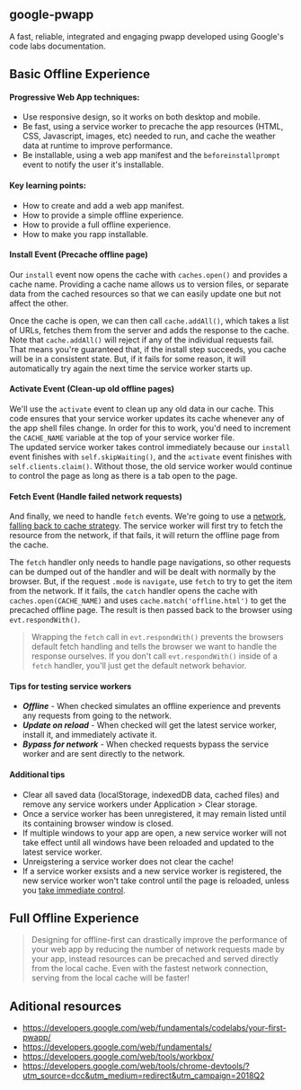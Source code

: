 ## google-pwapp
A fast, reliable, integrated and engaging pwapp developed using Google's code labs documentation.

## Basic Offline Experience
#### Progressive Web App techniques:
- Use responsive design, so it works on both desktop and mobile.
- Be fast, using a service worker to precache the app resources (HTML, CSS, Javascript, images, etc) needed to run, and cache the weather data at runtime to improve performance.
- Be installable, using a web app manifest and the `beforeinstallprompt` event to notify the user it's installable.

#### Key learning points:
- How to create and add a web app manifest.
- How to provide a simple offline experience.
- How to provide a full offline experience.
- How to make you rapp installable.

#### Install Event (Precache offline page)
Our `install` event now opens the cache with `caches.open()` and provides a cache name. Providing a cache name allows us to version files, or separate data from the cached resources so that we can easily update one but not affect the other.

Once the cache is open, we can then call `cache.addAll()`, which takes a list of URLs, fetches them from the server and adds the response to the cache. Note that `cache.addAll()` will reject if any of the individual requests fail. That means you're guaranteed that, if the install step succeeds, you cache will be in a consistent state. But, if it fails for some reason, it will automatically try again the next time the service worker starts up.

#### Activate Event (Clean-up old offline pages)
We'll use the `activate` event to clean up any old data in our cache. This code ensures that your service worker updates its cache whenever any of the app shell files change. In order for this to work, you'd need to increment the `CACHE_NAME` variable at the top of your service worker file.<br>
The updated service worker takes control immediately because our `install` event finishes with `self.skipWaiting()`, and the `activate` event finishes with `self.clients.claim()`. Without those, the old service worker would continue to control the page as long as there is a tab open to the page.

#### Fetch Event (Handle failed network requests)
And finally, we need to handle `fetch` events. We're going to use a [network, falling back to cache strategy](https://developers.google.com/web/fundamentals/instant-and-offline/offline-cookbook/#network-falling-back-to-cache). The service worker will first try to fetch the resource from the network, if that fails, it will return the offline page from the cache.

The `fetch` handler only needs to handle page navigations, so other requests can be dumped out of the handler and will be dealt with normally by the browser. But, if the request `.mode` is `navigate`, use `fetch` to try to get the item from the network. If it fails, the `catch` handler opens the cache with `caches.open(CACHE_NAME)` and uses `cache.match('offline.html')` to get the precached offline page. The result is then passed back to the browser using `evt.respondWith()`.

> Wrapping the `fetch` call in `evt.respondWith()` prevents the browsers default fetch handling and tells the browser we want to handle the response ourselves. If you don't call `evt.respondWith()` inside of a `fetch` handler, you'll just get the default network behavior.

#### Tips for testing service workers
- ***Offline*** - When checked simulates an offline experience and prevents any requests from going to the network.
- ***Update on reload*** - When checked will get the latest service worker, install it, and immediately activate it.
- ***Bypass for network*** - When checked requests bypass the service worker and are sent directly to the network.

#### Additional tips
- Clear all saved data (localStorage, indexedDB data, cached files) and remove any service workers under Application > Clear storage.
- Once a service worker has been unregistered, it may remain listed until its containing browser window is closed.
- If multiple windows to your app are open, a new service worker will not take effect until all windows have been reloaded and updated to the latest service worker.
- Unreigstering a service worker does not clear the cache!
- If a service worker exsists and a new service worker is registered, the new service worker won't take control until the page is reloaded, unless you [take immediate control](https://developers.google.com/web/fundamentals/primers/service-workers/lifecycle#clientsclaim).

## Full Offline Experience
> Designing for offline-first can drastically improve the performance of your web app by reducing the number of network requests made by your app, instead resources can be precached and served directly from the local cache. Even with the fastest network connection, serving from the local cache will be faster!

## Aditional resources
- https://developers.google.com/web/fundamentals/codelabs/your-first-pwapp/
- https://developers.google.com/web/fundamentals/
- https://developers.google.com/web/tools/workbox/
- https://developers.google.com/web/tools/chrome-devtools/?utm_source=dcc&utm_medium=redirect&utm_campaign=2018Q2
